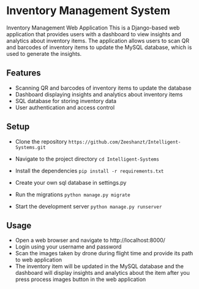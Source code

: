 # Inventory Management System
Inventory Management Web Application
This is a Django-based web application that provides users with a dashboard to view insights and analytics about inventory items. The application allows users to scan QR and barcodes of inventory items to update the MySQL database, which is used to generate the insights.

## Features
* Scanning QR and barcodes of inventory items to update the database
* Dashboard displaying insights and analytics about inventory items
* SQL database for storing inventory data
* User authentication and access control

## Setup
* Clone the repository
```https://github.com/Zeeshanzt/Intelligent-Systems.git```

* Navigate to the project directory
```cd Intelligent-Systems```
* Install the dependencies
```pip install -r requirements.txt```
* Create your own sql database in settings.py
* Run the migrations
```python manage.py migrate```
* Start the development server
```python manage.py runserver```
## Usage
* Open a web browser and navigate to http://localhost:8000/
* Login using your username and password
* Scan the images taken by drone during flight time and provide its path to web application
* The inventory item will be updated in the MySQL database and the dashboard will display insights and analytics about the item after you press process images button in the web application
